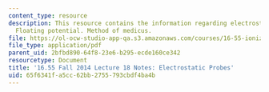 ```yaml
---
content_type: resource
description: This resource contains the information regarding electrostatic probes.
  Floating potential. Method of medicus.
file: https://ol-ocw-studio-app-qa.s3.amazonaws.com/courses/16-55-ionized-gases-fall-2014/65f6341fa5cc62bb2755793cbdf4ba4b_MIT16_55F14_Lecture18.pdf
file_type: application/pdf
parent_uid: 2bfbd890-64f8-23e6-b295-ecde160ce342
resourcetype: Document
title: '16.55 Fall 2014 Lecture 18 Notes: Electrostatic Probes'
uid: 65f6341f-a5cc-62bb-2755-793cbdf4ba4b
---
```

